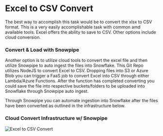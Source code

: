 # Excel to CSV Convert
The best way to accomplish this task would be to convert the xlsx to CSV format. This is a very easily accomplishable task with common amd available tools. Excel offers the ability to save to CSV. Other options include cloud conversion.

### Convert & Load with Snowpipe
Another option is to utilize cloud tools to convert the excel file and then utilize Snowpipe to auto ingest the files into Snowflake. This Git Repo utilizes NodeJS to convert Excel to CSV. Dropping files into S3 or Azure Blob you can trigger a FaaS job to convert Excel into CSV through either Lambda/Azure Functions. After the function has completed converting you could save the file into respective buckets/folders to be uploaded into Snowflake through Snowpipe auto ingest. 

Through Snowpipe you can automate ingestion into Snowflake after the files have been converted as outlined in the infrastructure below.

### Cloud Convert Infrastructure w/ Snowpipe
![Excel to CSV Convert](https://github.com/mariusndini/SQLQueryReports/blob/master/img/xlx-csv.png)



